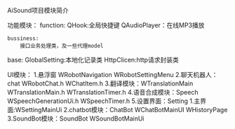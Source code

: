 AiSound项目模块简介

功能模块：
function:
    QHook:全局快捷键
    QAudioPlayer：在线MP3播放

    bussiness:
        接口业务处理类，及一些代理model

base:
    GlobalSetting:本地化记录类
    HttpClicen:http请求封装类

UI模块：
    1.悬浮窗
        WRobotNavigation
        WRobotSettingMenu
    2.聊天机器人：chat
        WRobotChat.h
        WChatItem.h
    3.翻译模块：WTranslationMain
        WTranslationMain.h
        WTranslationTimer.h
    4.语音合成模块：Speech
        WSpeechGenerationUi.h
        WSpeechTimer.h
    5.设置界面：Setting
        1.主界面:WSettingMainUi
        2.chatbot模块：ChatBot
            WChatBotMainUI
            WHistoryPage
        3.SoundBot模块：SoundBot
            WSoundBotMainUi
